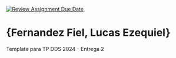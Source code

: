 [![Review Assignment Due Date](https://classroom.github.com/assets/deadline-readme-button-24ddc0f5d75046c5622901739e7c5dd533143b0c8e959d652212380cedb1ea36.svg)](https://classroom.github.com/a/DLC4WqXm)
# {Fernandez Fiel, Lucas Ezequiel}

Template para TP DDS 2024 - Entrega 2
